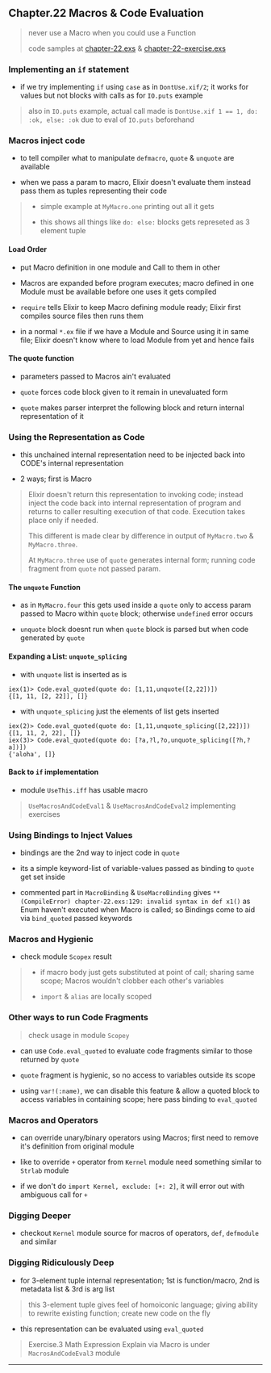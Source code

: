 
## Chapter.22 Macros & Code Evaluation

> never use a Macro when you could use a Function
>
> code samples at [chapter-22.exs](./chapter-22.exs) & [chapter-22-exercise.exs](./chapter-22-exercise.exs)

### Implementing an `if` statement

* if we try implementing `if` using `case` as in `DontUse.xif/2`; it works for values but not blocks with calls as for `IO.puts` example

> also in `IO.puts` example, actual call made is `DontUse.xif 1 == 1, do: :ok, else: :ok` due to eval of `IO.puts` beforehand


### Macros inject code

* to tell compiler what to manipulate `defmacro`, `quote` & `unquote` are available

* when we pass a param to macro, Elixir doesn't evaluate them instead pass them as tuples representing their code

> * simple example at `MyMacro.one` printing out all it gets
>
> * this shows all things like `do: else:` blocks gets represeted as 3 element tuple

#### Load Order

* put Macro definition in one module and Call to them in other

* Macros are expanded before program executes; macro defined in one Module must be available before one uses it gets compiled

* `require` tells Elixir to keep Macro defining module ready; Elixir first compiles source files then runs them

* in a normal `*.ex` file if we have a Module and Source using it in same file; Elixir doesn't know where to load Module from yet and hence fails

#### The quote function

* parameters passed to Macros ain't evaluated

* `quote` forces code block given to it remain in unevaluated form

* `quote` makes parser interpret the following block and return internal representation of it


### Using the Representation as Code

* this unchained internal representation need to be injected back into CODE's internal representation

* 2 ways; first is Macro

> Elixir doesn't return this representation to invoking code; instead inject the code back into internal representation of program and returns to caller resulting execution of that code. Execution takes place only if needed.
>
> This different is made clear by difference in output of `MyMacro.two` & `MyMacro.three`.
>
> At `MyMacro.three` use of `quote` generates internal form; running code fragment from `quote` not passed param.

#### The `unquote` Function

* as in `MyMacro.four` this gets used inside a `quote` only to access param passed to Macro within `quote` block; otherwise `undefined` error occurs

* `unquote` block doesnt run when `quote` block is parsed but when code generated by `quote` 

#### Expanding a List: `unquote_splicing`

* with `unquote` list is inserted as is

```
iex(1)> Code.eval_quoted(quote do: [1,11,unquote([2,22])])
{[1, 11, [2, 22]], []}
```

* with `unquote_splicing` just the elements of list gets inserted

```
iex(2)> Code.eval_quoted(quote do: [1,11,unquote_splicing([2,22])])
{[1, 11, 2, 22], []}
iex(3)> Code.eval_quoted(quote do: [?a,?l,?o,unquote_splicing([?h,?a])])  
{'aloha', []}
```

#### Back to `if` implementation

* module `UseThis.iff` has usable macro

> `UseMacrosAndCodeEval1` & `UseMacrosAndCodeEval2` implementing exercises


### Using Bindings to Inject Values

* bindings are the 2nd way to inject code in `quote`

* its a simple keyword-list of variable-values passed as binding to `quote` get set inside

* commented part in `MacroBinding` & `UseMacroBinding` gives `** (CompileError) chapter-22.exs:129: invalid syntax in def x1()` as Enum haven't executed when Macro is called; so Bindings come to aid via `bind_quoted` passed keywords


### Macros and Hygienic

* check module `Scopex` result

> * if macro body just gets substituted at point of call; sharing same scope; Macros wouldn't clobber each other's variables
>
> * `import` & `alias` are locally scoped


### Other ways to run Code Fragments

> check usage in module `Scopey`

* can use `Code.eval_quoted` to evaluate code fragments similar to those returned by `quote`

* `quote` fragment is hygienic, so no access to variables outside its scope

* using `var!(:name)`, we can disable this feature & allow a quoted block to access variables in containing scope; here pass binding to `eval_quoted`


### Macros and Operators

* can override unary/binary operators using Macros; first need to remove it's definition from original module

* like to override `+` operator from `Kernel` module need something similar to `Strlab` module

* if we don't do `import Kernel, exclude: [+: 2]`, it will error out with ambiguous call for `+`


### Digging Deeper

* checkout `Kernel` module source for macros of operators, `def`, `defmodule` and similar


### Digging Ridiculously Deep

* for 3-element tuple internal representation; 1st is function/macro, 2nd is metadata list & 3rd is arg list

> this 3-element tuple gives feel of homoiconic language; giving ability to rewrite existing function; create new code on the fly

* this representation can be evaluated using `eval_quoted`

> Exercise.3 Math Expression Explain via Macro is under `MacrosAndCodeEval3` module

---

